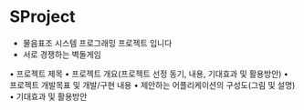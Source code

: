 # SProject
- 물음표조 시스템 프로그래밍 프로젝트 입니다
- 서로 경쟁하는 벽돌게임

•	프로젝트 제목
•	프로젝트 개요(프로젝트 선정 동기, 내용, 기대효과 및 활용방안)
•	프로젝트 개발목표 및 개발/구현 내용
•	제안하는 어플리케이션의 구성도(그림 및 설명)
•	기대효과 및 활용방안
